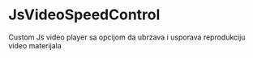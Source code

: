 # JsVideoSpeedControl
Custom Js video player sa opcijom da ubrzava i usporava reprodukciju video materijala
